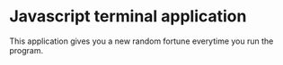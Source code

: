# Javascript terminal application

This application gives you a new random fortune everytime you run the program. 

